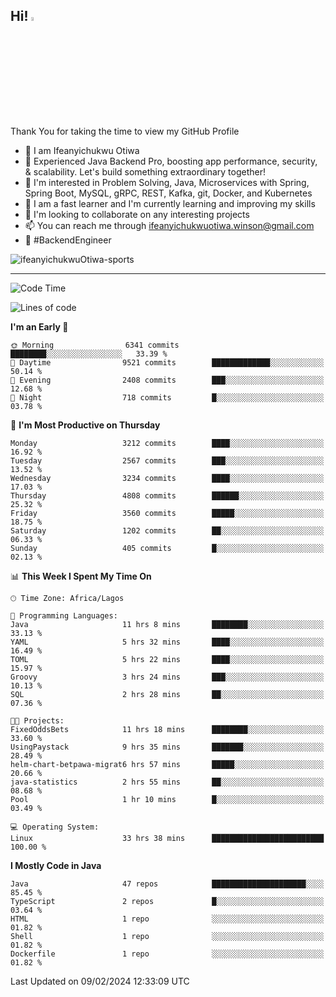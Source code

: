<!-- BLOG-POST-LIST:START --><!-- BLOG-POST-LIST:END -->

## Hi! <img src="https://media.giphy.com/media/hvRJCLFzcasrR4ia7z/giphy.gif" width="4%"> 

Thank You for taking the time to view my GitHub Profile

- 👋 I am Ifeanyichukwu Otiwa
- 🚀 Experienced Java Backend Pro, boosting app performance, security, & scalability. Let's build something extraordinary together!
- 👀 I'm interested in Problem Solving, Java, Microservices with Spring, Spring Boot, MySQL, gRPC, REST, Kafka, git, Docker, and Kubernetes
- 🌱 I am a fast learner and I'm currently learning and improving my skills
- 💞️ I'm looking to collaborate on any interesting projects
- 📫 You can reach me through ifeanyichukwuotiwa.winson@gmail.com
- 🚀 #BackendEngineer

<p align="left" marginTop="10px"> <img src="https://komarev.com/ghpvc/?username=ifeanyichukwuOtiwa-sports&label=Profile%20views&color=0e75b6&style=for-the-badge" alt="ifeanyichukwuOtiwa-sports" /> </p>

***

<!--START_SECTION:waka-->
![Code Time](http://img.shields.io/badge/Code%20Time-2%2C227%20hrs%2019%20mins-blue)

![Lines of code](https://img.shields.io/badge/From%20Hello%20World%20I%27ve%20Written-5.3%20million%20lines%20of%20code-blue)

**I'm an Early 🐤** 

```text
🌞 Morning                6341 commits        ████████░░░░░░░░░░░░░░░░░   33.39 % 
🌆 Daytime                9521 commits        █████████████░░░░░░░░░░░░   50.14 % 
🌃 Evening                2408 commits        ███░░░░░░░░░░░░░░░░░░░░░░   12.68 % 
🌙 Night                  718 commits         █░░░░░░░░░░░░░░░░░░░░░░░░   03.78 % 
```
📅 **I'm Most Productive on Thursday** 

```text
Monday                   3212 commits        ████░░░░░░░░░░░░░░░░░░░░░   16.92 % 
Tuesday                  2567 commits        ███░░░░░░░░░░░░░░░░░░░░░░   13.52 % 
Wednesday                3234 commits        ████░░░░░░░░░░░░░░░░░░░░░   17.03 % 
Thursday                 4808 commits        ██████░░░░░░░░░░░░░░░░░░░   25.32 % 
Friday                   3560 commits        █████░░░░░░░░░░░░░░░░░░░░   18.75 % 
Saturday                 1202 commits        ██░░░░░░░░░░░░░░░░░░░░░░░   06.33 % 
Sunday                   405 commits         █░░░░░░░░░░░░░░░░░░░░░░░░   02.13 % 
```


📊 **This Week I Spent My Time On** 

```text
🕑︎ Time Zone: Africa/Lagos

💬 Programming Languages: 
Java                     11 hrs 8 mins       ████████░░░░░░░░░░░░░░░░░   33.13 % 
YAML                     5 hrs 32 mins       ████░░░░░░░░░░░░░░░░░░░░░   16.49 % 
TOML                     5 hrs 22 mins       ████░░░░░░░░░░░░░░░░░░░░░   15.97 % 
Groovy                   3 hrs 24 mins       ███░░░░░░░░░░░░░░░░░░░░░░   10.13 % 
SQL                      2 hrs 28 mins       ██░░░░░░░░░░░░░░░░░░░░░░░   07.36 % 

🐱‍💻 Projects: 
FixedOddsBets            11 hrs 18 mins      ████████░░░░░░░░░░░░░░░░░   33.60 % 
UsingPaystack            9 hrs 35 mins       ███████░░░░░░░░░░░░░░░░░░   28.49 % 
helm-chart-betpawa-migrat6 hrs 57 mins       █████░░░░░░░░░░░░░░░░░░░░   20.66 % 
java-statistics          2 hrs 55 mins       ██░░░░░░░░░░░░░░░░░░░░░░░   08.68 % 
Pool                     1 hr 10 mins        █░░░░░░░░░░░░░░░░░░░░░░░░   03.49 % 

💻 Operating System: 
Linux                    33 hrs 38 mins      █████████████████████████   100.00 % 
```

**I Mostly Code in Java** 

```text
Java                     47 repos            █████████████████████░░░░   85.45 % 
TypeScript               2 repos             █░░░░░░░░░░░░░░░░░░░░░░░░   03.64 % 
HTML                     1 repo              ░░░░░░░░░░░░░░░░░░░░░░░░░   01.82 % 
Shell                    1 repo              ░░░░░░░░░░░░░░░░░░░░░░░░░   01.82 % 
Dockerfile               1 repo              ░░░░░░░░░░░░░░░░░░░░░░░░░   01.82 % 
```




 Last Updated on 09/02/2024 12:33:09 UTC
<!--END_SECTION:waka-->

<!--
<p align="center">
![trophy](https://github-profile-trophy.vercel.app/?username=ifeanyichukwuOtiwa-sports&theme=onedark) (https://github.com/ryo-ma/github-profile-trophy)
</p>
-->

<!---
ifeanyi-otiwa/ifeanyi-otiwa is a ✨ special ✨ repository because its `README.md` (this file) appears on your GitHub profile.
You can click the Preview link to take a look at your changes.
--->
